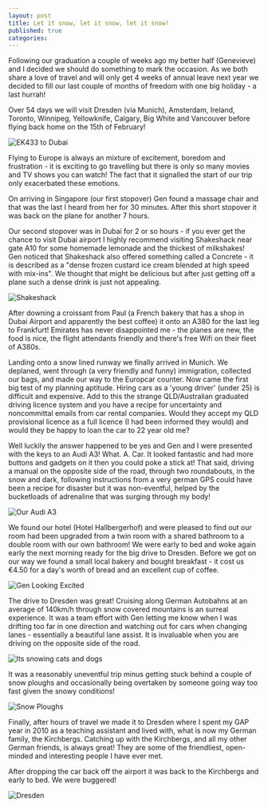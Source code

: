 ```yaml
---
layout: post
title: Let it snow, let it snow, let it snow!
published: true
categories:
---
```


Following our graduation a couple of weeks ago my better half (Genevieve) and I decided we should do something to mark the occasion. As we both share a love of travel and will only get 4 weeks of annual leave next year we decided to fill our last couple of months of freedom with one big holiday - a last hurrah! 

Over 54 days we will visit Dresden (via Munich), Amsterdam, Ireland, Toronto, Winnipeg, Yellowknife, Calgary, Big White and Vancouver before flying back home on the 15th of February!

![EK433 to Dubai](/images/mattandgenvsworld/IMG_1820-1.jpg)

Flying to Europe is always an mixture of excitement, boredom and frustration - it is exciting to go travelling but there is only so many movies and TV shows you can watch! The fact that it signalled the start of our trip only exacerbated these emotions. 

On arriving in Singapore (our first stopover) Gen found a massage chair and that was the last I heard from her for 30 minutes. After this short stopover it was back on the plane for another 7 hours.

Our second stopover was in Dubai for 2 or so hours - if you ever get the chance to visit Dubai airport I highly recommend visiting Shakeshack near gate A10 for some homemade lemonade and the thickest of milkshakes! Gen noticed that Shakeshack also offered something called a Concrete - it is described as a "dense frozen custard ice cream blended at high speed with mix-ins". We thought that might be delicious but after just getting off a plane such a dense drink is just not appealing. 

![Shakeshack](/images/mattandgenvsworld/IMG_1827-1.jpg)

After downing a croissant from Paul (a French bakery that has a shop in Dubai Airport and apparently the best coffee) it onto an A380 for the last leg to Frankfurt! Emirates has never disappointed me - the planes are new, the food is nice, the flight attendants friendly and there's free Wifi on their fleet of A380s. 

Landing onto a snow lined runway we finally arrived in Munich. We deplaned, went through (a very friendly and funny) immigration, collected our bags, and made our way to the Europcar counter. Now came the first big test of my planning aptitude. Hiring cars as a 'young driver' (under 25) is difficult and expensive. Add to this the strange QLD/Australian graduated driving licence system and you have a recipe for uncertainty and noncommittal emails from car rental companies. Would they accept my QLD provisional licence as a full licence (I had been informed they would) and would they be happy to loan the car to 22 year old me? 

Well luckily the answer happened to be yes and Gen and I were presented with the keys to an Audi A3! What. A. Car. It looked fantastic and had more buttons and gadgets on it then you could poke a stick at! That said, driving a manual on the opposite side of the road, through two roundabouts, in the snow and dark, following instructions from a very german GPS could have been a recipe for disaster but it was non-eventful, helped by the bucketloads of adrenaline that was surging through my body!

![Our Audi A3](/images/mattandgenvsworld/audi.jpeg)

We found our hotel (Hotel Hallbergerhof) and were pleased to find out our room had been upgraded from a twin room with a shared bathroom to a double room with our own bathroom! We were early to bed and woke again early the next morning ready for the big drive to Dresden. Before we got on our way we found a small local bakery and bought breakfast - it cost us €4.50 for a day's worth of bread and an excellent cup of coffee.

![Gen Looking Excited](/images/mattandgenvsworld/IMG_1863-1.jpg)

The drive to Dresden was great! Cruising along German Autobahns at an average of 140km/h through snow covered mountains is an surreal experience. It was a team effort with Gen letting me know when I was drifting too far in one direction and watching out for cars when changing lanes - essentially a beautiful lane assist. It is invaluable when you are driving on the opposite side of the road. 

![Its snowing cats and dogs](/images/mattandgenvsworld/IMG_1875-1.jpg)

It was a reasonably uneventful trip minus getting stuck behind a couple of snow ploughs and occasionally being overtaken by someone going way too fast given the snowy conditions!

![Snow Ploughs](/images/mattandgenvsworld/IMG_1886.jpg)

Finally, after hours of travel we made it to Dresden where I spent my GAP year in 2010 as a teaching assistant and lived with, what is now my German family, the Kirchbergs. Catching up with the Kirchbergs, and all my other German friends, is always great! They are some of the friendliest, open-minded and interesting people I have ever met.

After dropping the car back off the airport it was back to the Kirchbergs and early to bed. We were buggered!

![Dresden](/images/mattandgenvsworld/IMG_1896-1.jpg)

